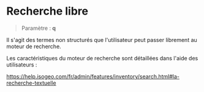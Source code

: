 # Recherche libre

> Paramètre : **q**

Il s'agit des termes non structurés que l'utilisateur peut passer librement au moteur de recherche.

Les caractéristiques du moteur de recherche sont détaillées dans l'aide des utilisateurs :

<https://help.isogeo.com/fr/admin/features/inventory/search.html#la-recherche-textuelle>
